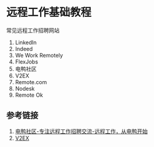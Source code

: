 # 远程工作基础教程

常见远程工作招聘网站
1. LinkedIn
2. Indeed
3. We Work Remotely
4. FlexJobs
5. 电鸭社区
6. V2EX
7. Remote.com
8. Nodesk
9. Remote Ok

## 参考链接

1. [电鸭社区-专注远程工作招聘交流-远程工作，从电鸭开始](https://eleduck.com/)
2. [V2EX](https://www.v2ex.com/)